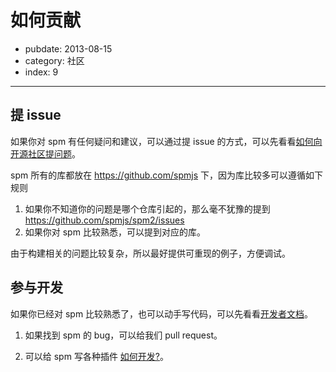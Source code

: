 # 如何贡献

- pubdate: 2013-08-15
- category: 社区
- index: 9

---

## 提 issue

如果你对 spm 有任何疑问和建议，可以通过提 issue 的方式，可以先看看[如何向开源社区提问题](https://github.com/seajs/seajs/issues/545)。

spm 所有的库都放在 https://github.com/spmjs 下，因为库比较多可以遵循如下规则

1. 如果你不知道你的问题是哪个仓库引起的，那么毫不犹豫的提到 https://github.com/spmjs/spm2/issues
2. 如果你对 spm 比较熟悉，可以提到对应的库。

由于构建相关的问题比较复杂，所以最好提供可重现的例子，方便调试。

## 参与开发

如果你已经对 spm 比较熟悉了，也可以动手写代码，可以先看看[开发者文档](../api/)。

1. 如果找到 spm 的 bug，可以给我们 pull request。

2. 可以给 spm 写各种插件 [如何开发?](../api/develop-plugin.html)。